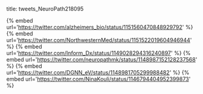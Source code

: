 title: tweets_NeuroPath218095

{% embed url='https://twitter.com/alzheimers_bio/status/1151560470848929792' %}
{% embed url='https://twitter.com/NorthwesternMed/status/1151522019604946944' %}
{% embed url='https://twitter.com/Inform_Dx/status/1149028294316240897' %}
{% embed url='https://twitter.com/neuropathmk/status/1148987152128237568' %}
{% embed url='https://twitter.com/DGNN_eV/status/1148981705299988482' %}
{% embed url='https://twitter.com/NinaKouli/status/1146794404952399873' %}
